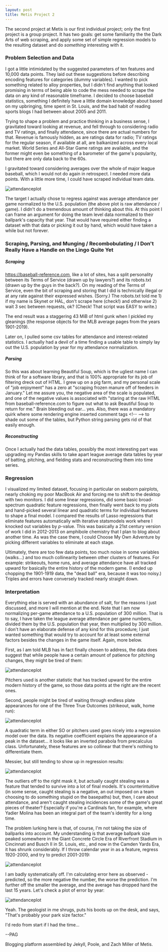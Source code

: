 ```yaml
---
layout: post
title: Metis Project 2
---
```


The second project at Metis is our first individual project; only the first project is a group project. It has two goals: get some familiarity the the Dark Arts of web scraping, and apply some set of simple regression models to the resulting dataset and do *something* interesting with it.

### Problem Selection and Data

I got a little intimidated by the suggested parameters of ten features and 10,000 data points. They laid out these suggestions before describing encoding features for categories (dummy variables). I wanted to pick something related to alloy properties, but I didn't find anything that looked promising in terms of being able to code the mess needed to scrape the data on any kind of reasonable timeframe. I decided to choose baseball statistics, something I definitely have a little domain knowledge about based on my upbringing, time spent in St. Louis, and the bad habit of reading sports blogs I had between about 2005 and 2011.

Trying to shape a problem and practice thinking in a business sense, I gravitated toward looking at revenue, and fell through to considering radio and TV ratings, and finally attendance, since there are actual numbers for that. Revenue is famously hidden, as are ratings data for radio; TV ratings for the regular season, if available at all, are balkanized across every local market. World Series and All-Star Game ratings are available, and the former might even be something of a barometer of the game's popularity, but there are only data back to the 60s.

I gravitated toward considering averages over the whole of major league baseball, which I would not do again in retrospect. I needed more data points. With a little more time, I could have scraped individual team data.

![attendanceplot](../images/P2-attendance.png)

The target I actually chose to regress against was average attendance per game normalized to the U.S. population (the above plot is raw attendance / game). I didn't do a tremendous amount of thinking about this. At this point I can frame an argument for doing the team level data normalized to their ballpark's capacity that year. That would have required either finding a dataset with that data or picking it out by hand, which would have taken a while but not forever.

### Scraping, Parsing, and Munging / Recombobulating / I Don't Really Have a Handle on the Lingo Quite Yet

##### Scraping

https://baseball-reference.com, like a lot of sites, has a split personality between its Terms of Service (drawn up by lawyers?) and its robots.txt (drawn up by the guys in the back?). On my reading of the Terms of Service, even the bit of scraping and storing that I did is technically illegal or at any rate against their expressed wishes. (Sorry.) The robots.txt told me 1) if my name is Skynet or HAL, don't scrape here (check!) and otherwise 2) wait 3 sec between requests, ok? (Check! That script was EASY to write.)

The end result was a staggering 43 MiB of html gunk when I pickled my gleanings (the response objects for the MLB average pages from the years 1901-2019).

Later on, I pulled some csv tables for attendance and interest-related statistics. I actually had a devil of a time finding a usable table to simply lay out the U.S. population by year for my attendance normalization.

##### Parsing

So this was about learning Beautiful Soup, which is the ugliest name I can think of for a software library, and that is 100% appropriate for its job of filtering dreck out of HTML. I grew up on a pig farm, and my personal scale of "job enjoyment" has a zero at "scraping frozen manure off of feeders in January." Let me assure you, the negative area of the scale is populated, and one of the negative values is associated with "staring at the raw HTML from baseball-reference.com to figure out what to ask Beautiful Soup to return for me." Brain bleeding out ear... yes. Also, there was a mandatory quirk where some rendering engine inserted comment tags \<!-- --> to shade out some of the tables, but Python string parsing gets rid of that easily enough.

##### Reconstructing

Once I actually had the data tables, possibly the most interesting part was upgrading my Pandas skills to take apart league average data tables by year of batting, pitching, and fielding stats and reconstructing them into time series.

### Regression

I visualized my limited dataset, focusing in particular on seaborn pairplots, nearly choking my poor MacBook Air and forcing me to shift to the desktop with two monitors. I did some linear regressions, did some basic broad-spectrum quadratic feature regressions, then finally went back to my plots and hand-picked several linear and quadratic terms for individual features to shape a final model. I compared the results of Lasso regressions that eliminate features automatically with iterative statsmodels work where I knocked out variables by *p*-value. This was basically a 21st century version of work I did in 2012-2013 on amphibole chemistry that I plan to blog about another time. As was the case there, I could Choose My Own Adventure by picking different variables to eliminate at each stage.

Ultimately, there are too few data points, too much noise in some variables (walks...) and too much collinearity between other clusters of features. For example: strikeouts, home runs, and average attendance have all tracked upward for basically the entire history of the modern game. (I ended up chopping the 1901-1919 data, the "dead ball" era, because it was too noisy.) Triples and errors have conversely tracked nearly straight down.

### Interpretation

Everything else is served with an abundance of salt, for the reasons I just discussed, and more I will mention at the end. Note that I am now normalizing per-game attendance to a U.S. population of 300 million. That is to say, I have taken the league average attendance per game numbers, divided them by the U.S. population that year, then multiplied by 300 million. I don't have an elaborate defense of any kind for this procedure; I just wanted something that would try to account for at least some external factors besides the changes in the game itself. Again, more below.

First, as I am told MLB has in fact finally chosen to address, the data does suggest that while people have a certain amount of patience for pitching changes, they might be tired of them:

![attendanceplot](../images/P2-pitchers-used.png)

Pitchers used is another statistic that has tracked upward for the entire modern history of the game, so those data points at the right are the recent ones.

Second, people might be tired of waiting through endless plate appearances for one of the Three True Outcomes (strikeout, walk, home run):

![attendanceplot](../images/P2-SO-HR.png)

A quadratic term in either SO or pitchers used goes nicely into a regression model over the data. Its negative coefficient explains the appearance of a peak in the dataset... it looks like an inverted parabola from precalculus class. Unfortunately, these features are so collinear that there's nothing to differentiate them.

Messier, but still tending to show up in regression results:

![attendanceplot](../images/P2-stolenbases.png)

The outliers off to the right mask it, but actually caught stealing was a feature that tended to survive into a lot of final models. It's counterintuitive (in some sense, caught stealing is a negative, an out imposed on a team choosing to do something stupid on the basepaths) but, then, I care about attendance, and aren't caught stealing incidences some of the game's great pieces of theater? Especially if you're a Cardinals fan, for example, where Yadier Molina has been an integral part of the team's identity for a long time.

The problem lurking here is that, of course, I'm not taking the size of ballparks into account. My understanding is that average ballpark size peaked somewhere in the Giant Concrete Circle Era of Riverfront Stadium in Cincinnati and Busch II in St. Louis, etc., and now in the Camden Yards Era, it has shrunk considerably. If I throw calendar year in as a feature, regress 1920-2000, and try to predict 2001-2019:

![attendanceplot](../images/P2-bad-predictions.png)

I am badly systematically off. I'm calculating error here as observed - predicted, so the more negative the number, the worse the prediction. I'm further off the smaller the average, and the average has dropped hard the last 15 years. Let's check a plot of error by year:

![attendanceplot](../images/P2-year-predictions.png)

Yeah. The geologist in me shrugs, puts his boots up on the desk, and says, "That's probably your park size factor."

I'd redo from start if I had the time...

--PAG

Blogging platform assembled by Jekyll, Poole, and Zach Miller of Metis.
